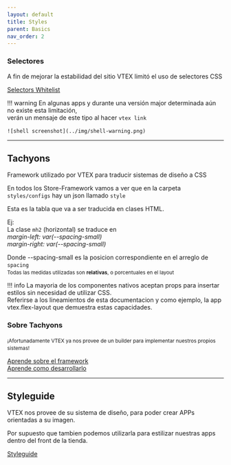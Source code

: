```yaml
---
layout: default
title: Styles
parent: Basics
nav_order: 2
---
```

### Selectores

A fin de mejorar la estabilidad del sitio VTEX limitó el uso de selectores CSS

[Selectors Whitelist](https://vtex.io/docs/releases/2019-week-43-44/css-selectors-deprecation/)

!!! warning
    En algunas apps y durante una versión major determinada aún no existe esta limitación,  
    verán un mensaje de este tipo al hacer `vtex link`

    ![shell screenshot](../img/shell-warning.png)


---

## Tachyons

Framework utilizado por VTEX para traducir sistemas de diseño a CSS

En todos los Store-Framework vamos a ver que en la carpeta `styles/configs` hay un json llamado `style`  

Esta es la tabla que va a ser traducida en clases HTML.  

Ej:  
La clase `mh2` (horizontal) se traduce en  
_margin-left: var(--spacing-small)_  
_margin-right: var(--spacing-small)_  

Donde --spacing-small es la posicion correspondiente en el arreglo de `spacing`  
<small>Todas las medidas utilizadas son **relativas**, o porcentuales en el layout</small>

!!! info
    La mayoria de los componentes nativos aceptan props para insertar estilos sin necesidad de utilizar CSS.  
    Referirse a los lineamientos de esta documentacion y como ejemplo, la app vtex.flex-layout que demuestra estas
    capacidades.



### Sobre Tachyons

<small>¡Afortunadamente VTEX ya nos provee de un builder para implementar nuestros propios sistemas!</small>

[Aprende sobre el framework](https://tachyons.io/)  
[Aprende como desarrollarlo](https://github.com/dwyl/learn-tachyons)

---

## Styleguide

VTEX nos provee de su sistema de diseño, para poder crear APPs orientadas a su imagen.  

Por supuesto que tambien podemos utilizarla para estilizar nuestras apps dentro del front de la tienda.  

[Styleguide](https://styleguide.vtex.com/)
